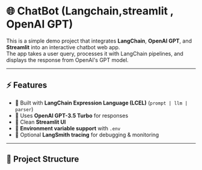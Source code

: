 # 🌐 ChatBot (Langchain,streamlit , OpenAI GPT)

This is a simple demo project that integrates **LangChain**, **OpenAI GPT**, and **Streamlit** into an interactive chatbot web app.  
The app takes a user query, processes it with LangChain pipelines, and displays the response from OpenAI's GPT model.

---

## ⚡ Features
- 🔹 Built with **LangChain Expression Language (LCEL)** (`prompt | llm | parser`)
- 🔹 Uses **OpenAI GPT-3.5 Turbo** for responses
- 🔹 Clean **Streamlit UI**
- 🔹 **Environment variable support** with `.env`
- 🔹 Optional **LangSmith tracing** for debugging & monitoring

---

## 📂 Project Structure
